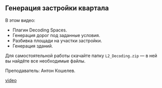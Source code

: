 ## Генерация застройки квартала

В этом видео:

- Плагин Decoding Spaces.
- Генерация дорог под заданные условия.
- Разбивка площади на участки застройки.
- Генерация зданий.

Для самостоятельной работы скачайте папку `L2_Decoding.zip` — в ней вы найдёте все необходимые файлы.

Преподаватель: Антон Кошелев.

[video](https://player.softculture.cc/embed/online/MGG/MGG_5.16.03_L2-1_Decoding_Spaces.mp4)
